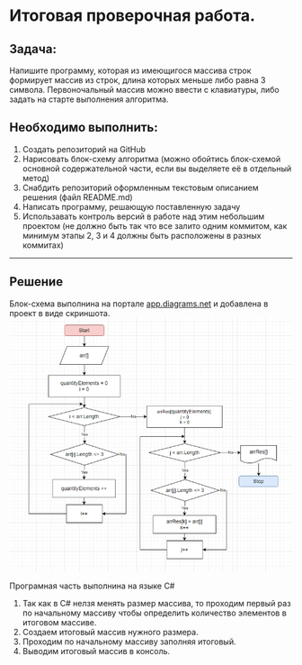 # Итоговая проверочная работа.
## Задача: 
Напишите программу, которая из имеющигося массива строк формирует массив из строк, длина которых меньше либо равна 3 символа. Первоночальный массив можно ввести с клавиатуры, либо задать на старте выполнения алгоритма.
## Необходимо выполнить:
1. Создать репозиторий на GitHub
2. Нарисовать блок-схему алгоритма (можно обойтись блок-схемой основной содержательной части, если вы выделяете её в отдельный метод)
3. Снабдить репозиторий оформленным текстовым описанием решения (файл README.md)
4. Написать программу, решающую поставленную задачу
5. Использавать контроль версий в работе над этим небольшим проектом (не должно быть так что все залито одним коммитом, как минимум этапы 2, 3 и 4 должны быть расположены в разных коммитах)

---
## Решение
Блок-схема выполнина на портале [app.diagrams.net](app.diagrams.net) и добавлена в проект в виде скриншота. ![Блок-схема](Scheme.jpg)

Програмная часть выполнина на языке C# 

 1. Так как в C# нелзя менять размер массива, то проходим первый раз по начальному массиву чтобы определить количество элементов в итоговом массиве. 
 2. Создаем итоговый массив нужного размера. 
 3. Проходим по начальному массиву заполняя итоговый.
 4. Выводим итоговый массив в консоль.
